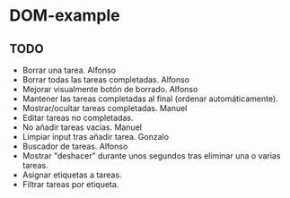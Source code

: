 # DOM-example

## TODO
* Borrar una tarea. Alfonso 
* Borrar todas las tareas completadas. Alfonso
* Mejorar visualmente botón de borrado. Alfonso
* Mantener las tareas completadas al final (ordenar automáticamente).
* Mostrar/ocultar tareas completadas. Manuel
* Editar tareas no completadas.
* No añadir tareas vacías. Manuel
* Limpiar input tras añadir tarea. Gonzalo
* Buscador de tareas. Alfonso
* Mostrar "deshacer" durante unos segundos tras eliminar una o varias tareas.
* Asignar etiquetas a tareas.
* Filtrar tareas por etiqueta.

